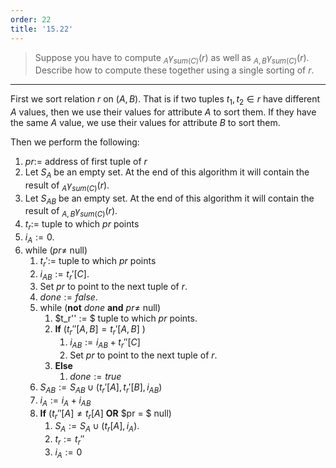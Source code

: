```yaml
---
order: 22
title: '15.22'
---
```

> Suppose you have to compute $_A\gamma_{sum(C)}(r)$ as well as $_{A,B}\gamma_{sum(C)}(r)$. 
> Describe how to compute these together using a single sorting of $r$. 

--------------------------------

First we sort relation $r$ on $(A, B)$. That is if two tuples $t_1, t_2 \in r$ have different
$A$ values, then we use their values for attribute $A$ to sort them. If they have the same 
$A$ value, we use their values for attribute $B$ to sort them. 

Then we perform the following: 

1. $pr :=$ address of first tuple of $r$
2. Let $S_A$ be an empty set. At the end of this algorithm it will contain the result of 
$_A\gamma_{sum(C)}(r)$.
3. Let $S_{AB}$ be an empty set. At the end of this algorithm it will contain the result of 
$_{A,B}\gamma_{sum(C)}(r)$.
4. $t_r :=$ tuple to which $pr$ points
5. $i_A := 0$. 
6. while ($pr \neq$  null)
    1. $t_r' :=$ tuple to which $pr$ points
    2. $i_{AB} := t_r'[C]$. 
    3. Set $pr$ to point to the next tuple of $r$. 
    4. $done := false$. 
    5. while (**not** $done$ **and** $pr \neq$ null) 
        1. $t_r'' := $ tuple to which $pr$ points.
        2. **If** ($t_r''[{A, B}] = t_r'[{A, B}]$ )
            1. $i_{AB} := i_{AB} + t_r''[C]$
            2. Set $pr$ to point to the next tuple of $r$. 
        3. **Else**
            1. $done := true$
    6. $S_{AB} := S_{AB} \cup (t_r'[A], t_r'[B], i_{AB})$
    7. $i_A := i_A + i_{AB}$
    8. **If** ($t_r''[A] \neq t_r[A]$ **OR** $pr = $ null)
        1. $S_{A} := S_{A} \cup (t_r[A], i_{A})$.
        2. $t_r := t_r''$
        3. $i_A := 0$ 
        
        
